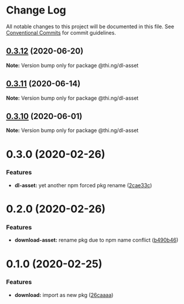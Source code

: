 # Change Log

All notable changes to this project will be documented in this file.
See [Conventional Commits](https://conventionalcommits.org) for commit guidelines.

## [0.3.12](https://github.com/thi-ng/umbrella/compare/@thi.ng/dl-asset@0.3.11...@thi.ng/dl-asset@0.3.12) (2020-06-20)

**Note:** Version bump only for package @thi.ng/dl-asset





## [0.3.11](https://github.com/thi-ng/umbrella/compare/@thi.ng/dl-asset@0.3.10...@thi.ng/dl-asset@0.3.11) (2020-06-14)

**Note:** Version bump only for package @thi.ng/dl-asset





## [0.3.10](https://github.com/thi-ng/umbrella/compare/@thi.ng/dl-asset@0.3.9...@thi.ng/dl-asset@0.3.10) (2020-06-01)

**Note:** Version bump only for package @thi.ng/dl-asset





# 0.3.0 (2020-02-26)


### Features

* **dl-asset:** yet another npm forced pkg rename ([2cae33c](https://github.com/thi-ng/umbrella/commit/2cae33cabd379b3d449079edfc255d9cf56c34a5))





# 0.2.0 (2020-02-26)


### Features

* **download-asset:** rename pkg due to npm name conflict ([b490b46](https://github.com/thi-ng/umbrella/commit/b490b46994333103f653514c96531637d903202d))





# 0.1.0 (2020-02-25)


### Features

* **download:** import as new pkg ([26caaaa](https://github.com/thi-ng/umbrella/commit/26caaaadf6c3f7b6bb83e8a4160a91b7e2db8714))
